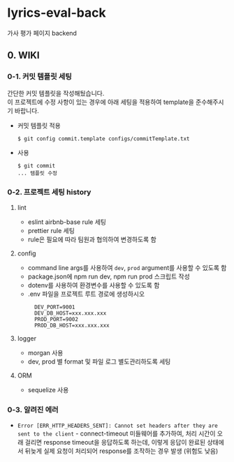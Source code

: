 # lyrics-eval-back

가사 평가 페이지 backend

## 0. WIKI

### 0-1. 커밋 템플릿 세팅

간단한 커밋 템플릿을 작성해뒀습니다.<br>
이 프로젝트에 수정 사항이 있는 경우에 아래 세팅을 적용하여 template을 준수해주시기 바랍니다.

- 커밋 템플릿 적용

  ```
  $ git config commit.template configs/commitTemplate.txt
  ```

- 사용

  ```
  $ git commit
  ... 템플릿 수정
  ```

### 0-2. 프로젝트 세팅 history

1. lint

   - eslint airbnb-base rule 세팅
   - prettier rule 세팅
   - rule은 필요에 따라 팀원과 협의하여 변경하도록 함

2. config

   - command line args를 사용하여 `dev`, `prod` argument를 사용할 수 있도록 함
   - package.json에 npm run dev, npm run prod 스크립트 작성
   - dotenv를 사용하여 환경변수를 사용할 수 있도록 함
   - .env 파일을 프로젝트 루트 경로에 생성하시오
     ```
       DEV_PORT=9001
       DEV_DB_HOST=xxx.xxx.xxx
       PROD_PORT=9002
       PROD_DB_HOST=xxx.xxx.xxx
     ```

3. logger

   - morgan 사용
   - dev, prod 별 format 및 파일 로그 별도관리하도록 세팅

4. ORM

   - sequelize 사용

### 0-3. 알려진 에러

- `Error [ERR_HTTP_HEADERS_SENT]: Cannot set headers after they are sent to the client` - connect-timeout 미들웨어를 추가하여, 처리 시간이 오래 걸리면 response timeout을 응답하도록 하는데, 이렇게 응답이 완료된 상태에서 뒤늦게 실제 요청이 처리되어 response를 조작하는 경우 발생 (위험도 낮음)
